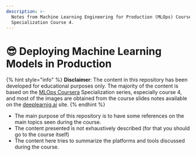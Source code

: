 ```yaml
---
description: >-
  Notes from Machine Learning Engineering for Production (MLOps) Coursera
  Specialization Course 4.
---
```


# 😎 Deploying Machine Learning Models in Production

{% hint style="info" %}
**Disclaimer**: The content in this repository has been developed for educational purposes only. The majority of the content is based on the [MLOps Coursera](https://www.coursera.org/specializations/machine-learning-engineering-for-production-mlops) Specialization series, especially course 4, and most of the images are obtained from the course slides notes available on the [deeplearnig.ai](https://www.deeplearning.ai) site.
{% endhint %}

* The main purpose of this repository is to have some references on the main topics seen during the course.
* The content presented is not exhaustively described (for that you should go to the course itself)
* &#x20;The content here tries to summarize the platforms and tools discussed during the course.

